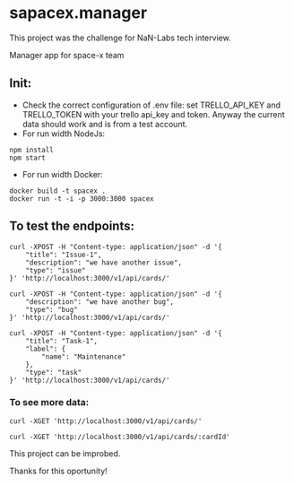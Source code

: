 # sapacex.manager

This project was the challenge for NaN-Labs tech interview.

Manager app for space-x team

## Init:
- Check the correct configuration of .env file: set TRELLO_API_KEY and TRELLO_TOKEN with your trello api_key and token. Anyway the current data should work and is from a test account.
- For run width NodeJs: 

```
npm install
npm start
```

- For run width Docker:

```
docker build -t spacex .
docker run -t -i -p 3000:3000 spacex
```

## To test the endpoints:

```
curl -XPOST -H "Content-type: application/json" -d '{
    "title": "Issue-1",
    "description": "we have another issue",
    "type": "issue"
}' 'http://localhost:3000/v1/api/cards/'
```

```
curl -XPOST -H "Content-type: application/json" -d '{
    "description": "we have another bug",
    "type": "bug"
}' 'http://localhost:3000/v1/api/cards/'
```

```
curl -XPOST -H "Content-type: application/json" -d '{
    "title": "Task-1",
    "label": {
        "name": "Maintenance"
    },
    "type": "task"
}' 'http://localhost:3000/v1/api/cards/'
```

### To see more data:

```
curl -XGET 'http://localhost:3000/v1/api/cards/'
```

```
curl -XGET 'http://localhost:3000/v1/api/cards/:cardId'
```

This project can be improbed. 

Thanks for this oportunity!
